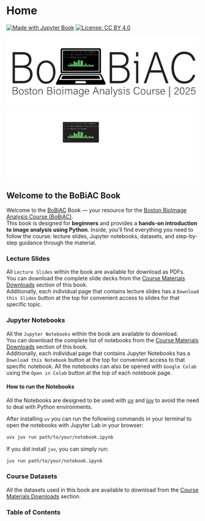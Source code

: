 # <i class="fas fa-home"></i> Home

[![Made with Jupyter Book](https://img.shields.io/badge/Made%20with-Jupyter%20Book-orange?logo=jupyter)](https://jupyterbook.org)
[![License: CC BY 4.0](https://img.shields.io/badge/License-CC_BY_4.0-blue.svg)](https://creativecommons.org/licenses/by/4.0/)

<!-- using both but only one at a time will be shown depending on the dark or light mode -->
<img src="./_static/logo/bobiac_logos_svgexport-03.svg" alt="BoBiAC Logo" class="landing-logo logo-light"/>
<img src="./_static/logo/bobiac_logos_svgexport-04.svg" alt="BoBiAC Logo" class="landing-logo logo-dark"/>

## Welcome to the BoBiAC Book

Welcome to the [BoBiAC](https://iac.hms.harvard.edu/bobiac/2025/) Book — your resource for the [Boston BioImage Analysis Course (BoBiAC)](https://iac.hms.harvard.edu/bobiac/2025/).
<br>
This book is designed for **beginners** and provides a **hands-on introduction to image analysis using Python**. Inside, you’ll find everything you need to follow the course: lecture slides, Jupyter notebooks, datasets, and step-by-step guidance through the material.

### Lecture Slides

All `Lecture Slides` within the book are available for download as PDFs.
<br>
You can download the complete slide decks from the [Course Materials Downloads](data/course_downloads.md) section of this book.
<br>
Additionally, each individual page that contains lecture slides has a `Download this Slides` button at the top for convenient access to slides for that specific topic.

### Jupyter Notebooks

All the `Jupyter Notebooks` within the book are available to download.
<br>
You can download the complete list of notebooks from the [Course Materials Downloads](data/course_downloads.md) section of this book.
<br>
Additionally, each individual page that contains Jupyter Notebooks has a `Download this Notebook` button at the top for convenient access to that specific notebook. All the notebooks can also be opened with `Google Colab` using the `Open in Colab` button at the top of each notebook page.

#### How to run the Notebooks

All the Notebooks are designed to be used with [uv](https://docs.astral.sh/uv/getting-started/installation/) and [juv](https://github.com/manzt/juv) to avoid the need to deal with Python environments.

After installing `uv` you can run the following commands in your terminal to open the notebooks with Jupyter Lab in your browser:

```bash
uvx juv run path/to/your/notebook.ipynb
```

If you did install `juv`, you can simply run:

```bash
juv run path/to/your/notebook.ipynb
```

### Course Datasets

All the datasets used in this book are available to download from the [Course Materials Downloads](./data/course_downloads.md) section.

### Table of Contents

```{tableofcontents}
```
